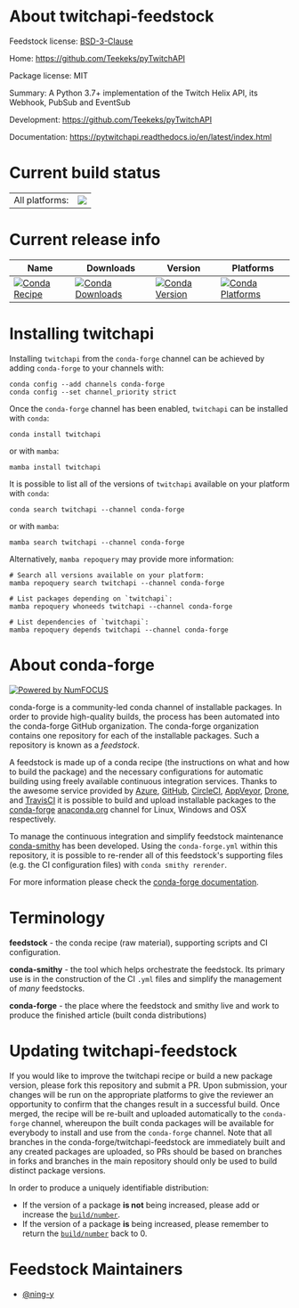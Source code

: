 About twitchapi-feedstock
=========================

Feedstock license: [BSD-3-Clause](https://github.com/conda-forge/twitchapi-feedstock/blob/main/LICENSE.txt)

Home: https://github.com/Teekeks/pyTwitchAPI

Package license: MIT

Summary: A Python 3.7+ implementation of the Twitch Helix API, its Webhook, PubSub and EventSub

Development: https://github.com/Teekeks/pyTwitchAPI

Documentation: https://pytwitchapi.readthedocs.io/en/latest/index.html

Current build status
====================


<table><tr><td>All platforms:</td>
    <td>
      <a href="https://dev.azure.com/conda-forge/feedstock-builds/_build/latest?definitionId=14352&branchName=main">
        <img src="https://dev.azure.com/conda-forge/feedstock-builds/_apis/build/status/twitchapi-feedstock?branchName=main">
      </a>
    </td>
  </tr>
</table>

Current release info
====================

| Name | Downloads | Version | Platforms |
| --- | --- | --- | --- |
| [![Conda Recipe](https://img.shields.io/badge/recipe-twitchapi-green.svg)](https://anaconda.org/conda-forge/twitchapi) | [![Conda Downloads](https://img.shields.io/conda/dn/conda-forge/twitchapi.svg)](https://anaconda.org/conda-forge/twitchapi) | [![Conda Version](https://img.shields.io/conda/vn/conda-forge/twitchapi.svg)](https://anaconda.org/conda-forge/twitchapi) | [![Conda Platforms](https://img.shields.io/conda/pn/conda-forge/twitchapi.svg)](https://anaconda.org/conda-forge/twitchapi) |

Installing twitchapi
====================

Installing `twitchapi` from the `conda-forge` channel can be achieved by adding `conda-forge` to your channels with:

```
conda config --add channels conda-forge
conda config --set channel_priority strict
```

Once the `conda-forge` channel has been enabled, `twitchapi` can be installed with `conda`:

```
conda install twitchapi
```

or with `mamba`:

```
mamba install twitchapi
```

It is possible to list all of the versions of `twitchapi` available on your platform with `conda`:

```
conda search twitchapi --channel conda-forge
```

or with `mamba`:

```
mamba search twitchapi --channel conda-forge
```

Alternatively, `mamba repoquery` may provide more information:

```
# Search all versions available on your platform:
mamba repoquery search twitchapi --channel conda-forge

# List packages depending on `twitchapi`:
mamba repoquery whoneeds twitchapi --channel conda-forge

# List dependencies of `twitchapi`:
mamba repoquery depends twitchapi --channel conda-forge
```


About conda-forge
=================

[![Powered by
NumFOCUS](https://img.shields.io/badge/powered%20by-NumFOCUS-orange.svg?style=flat&colorA=E1523D&colorB=007D8A)](https://numfocus.org)

conda-forge is a community-led conda channel of installable packages.
In order to provide high-quality builds, the process has been automated into the
conda-forge GitHub organization. The conda-forge organization contains one repository
for each of the installable packages. Such a repository is known as a *feedstock*.

A feedstock is made up of a conda recipe (the instructions on what and how to build
the package) and the necessary configurations for automatic building using freely
available continuous integration services. Thanks to the awesome service provided by
[Azure](https://azure.microsoft.com/en-us/services/devops/), [GitHub](https://github.com/),
[CircleCI](https://circleci.com/), [AppVeyor](https://www.appveyor.com/),
[Drone](https://cloud.drone.io/welcome), and [TravisCI](https://travis-ci.com/)
it is possible to build and upload installable packages to the
[conda-forge](https://anaconda.org/conda-forge) [anaconda.org](https://anaconda.org/)
channel for Linux, Windows and OSX respectively.

To manage the continuous integration and simplify feedstock maintenance
[conda-smithy](https://github.com/conda-forge/conda-smithy) has been developed.
Using the ``conda-forge.yml`` within this repository, it is possible to re-render all of
this feedstock's supporting files (e.g. the CI configuration files) with ``conda smithy rerender``.

For more information please check the [conda-forge documentation](https://conda-forge.org/docs/).

Terminology
===========

**feedstock** - the conda recipe (raw material), supporting scripts and CI configuration.

**conda-smithy** - the tool which helps orchestrate the feedstock.
                   Its primary use is in the construction of the CI ``.yml`` files
                   and simplify the management of *many* feedstocks.

**conda-forge** - the place where the feedstock and smithy live and work to
                  produce the finished article (built conda distributions)


Updating twitchapi-feedstock
============================

If you would like to improve the twitchapi recipe or build a new
package version, please fork this repository and submit a PR. Upon submission,
your changes will be run on the appropriate platforms to give the reviewer an
opportunity to confirm that the changes result in a successful build. Once
merged, the recipe will be re-built and uploaded automatically to the
`conda-forge` channel, whereupon the built conda packages will be available for
everybody to install and use from the `conda-forge` channel.
Note that all branches in the conda-forge/twitchapi-feedstock are
immediately built and any created packages are uploaded, so PRs should be based
on branches in forks and branches in the main repository should only be used to
build distinct package versions.

In order to produce a uniquely identifiable distribution:
 * If the version of a package **is not** being increased, please add or increase
   the [``build/number``](https://docs.conda.io/projects/conda-build/en/latest/resources/define-metadata.html#build-number-and-string).
 * If the version of a package **is** being increased, please remember to return
   the [``build/number``](https://docs.conda.io/projects/conda-build/en/latest/resources/define-metadata.html#build-number-and-string)
   back to 0.

Feedstock Maintainers
=====================

* [@ning-y](https://github.com/ning-y/)

